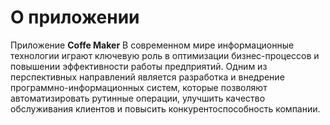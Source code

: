 # О приложении
Приложение **Coffe Maker** 
В современном мире информационные технологии играют ключевую роль в оптимизации бизнес-процессов и повышении эффективности работы предприятий. Одним из перспективных направлений является разработка и внедрение программно-информационных систем, которые позволяют автоматизировать рутинные операции, улучшить качество обслуживания клиентов и повысить конкурентоспособность компании.